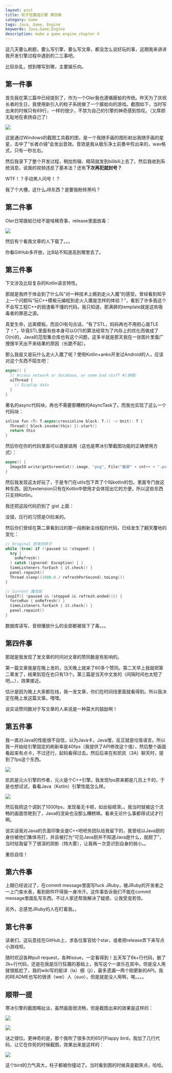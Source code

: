 ```yaml
---
layout: post
title: 轮子狂魔造引擎 第四章
category: Game
tags: Java, Game, Engine
keywords: Java,Game,Engine
description: make a game engine chapter 4
---
```


这几天要么刷题，要么写引擎，要么写文章，都没怎么说好玩的事，这期我来讲讲我开发引擎过程中遇到的二三事吧。

比较杂乱，想到哪写到哪，主要娱乐向。

## 第一件事

首先我在第三篇中已经提到了，作为一个OIer我也遵循膜蛤的传统。昨天为了庆祝长者的生日，我使用新引入的粒子系统做了一个膜蛤向的游戏。截图如下，当时写出来的时候只有69行，一样的很少，不禁为自己的引擎的神奇感到惊叹。（又厚颜无耻地在表扬自己了）

<p><img src="https://coding.net/u/ice1000/p/Images/git/raw/master/blog-img/old/game/4/1.png" align="center"></p>

这是通过Windows的截图工具截的图，是一个我随手画的图形射出我随手画的星星，击中了“长者の镜”会发出音效。音效是我从极乐净土前奏中剪出来的，wav格式，只有一秒左右。

然后我录下了整个开发过程，稍加剪辑、精简就发到bilibili上去了。然后我收到系统消息，说我的视频违反了基本法？还有**下次再犯就封号？**

WTF！？手动黑人问号！？

我了个大槽，这什么JB东西？是要我粉转黑吗？

## 第二件事
OIer日常膜蛤已经不是啥稀奇事，release里面放毒：

<p><img src="https://coding.net/u/ice1000/p/Images/git/raw/master/blog-img/old/game/4/0.png" align="center"></p>

然后有个看我文章的人下载了。。。

你看GitHub多开放，比B站不知道高到哪里去了。

## 第三件事
下文涉及比较复杂的Kotlin语言特性。

那就是我终于体会到了什么叫“对一种技术上瘾到走火入魔”的感受。曾经看到知乎上一个问题叫“玩C++模板元编程到走火入魔是怎样的体验？”，看到了许多我这个不会写工程C++的弱渣看不懂的代码。我只知道，那满屏的template就是这些吸毒者的罪恶之源。

真爱生命，远离模板。而且OI有句古话，“有了STL，妈妈再也不用担心我TLE了！”，毕竟STL里面有些本身可以O(1)的算法经常为了内存上的优化而做成了O(n)的，Java的范型集合库也有这个问题，这多半就是那天我在一张图片里面广搜搜半天出不来结果的原因（长跪不起）。

那么我是又是玩什么走火入魔了呢？使用Kotlin+anko开发过Android的人，应该对这个东西不陌生吧：

```swift
async() {
  // Access network or database, or some bad stuff #(滑稽)
  uiThread {
    // Display data
  }
}
```

著名的async代码块，再也不需要那糟糕的AsyncTask了。而我也实现了这么一个代码块：

```swift
inline fun <T> T.async(crossinline block: T.() -> Unit): T {
  Thread({ block.invoke(this) }).start()
  return this
}
```

然后你在你的代码里面可以直接调用（这也是寒冰引擎截图功能的正确使用方式）：

```swift
async() {
  ImageIO.write(getScreenCut().image, "png", File("截屏" + cnt++ + ".png"));
}
```

然后我发现这太好玩了，于是专门在utils包下弄了个叫kotlin的包，里面专门放这种东西。因为extension只有在Kotlin中使用才会体现出它的方便，所以这些东西只支持Kotlin。

我还把这段代码扔到了 gist 上面：
 
<script src="https://gist.github.com/ice1000/16d851883e0ac61f905cbb891d20a155.js"></script>

没错，压行的习惯是OI捡来的。

然后你们曾经在第二章看到过的那一段刷新主线程的代码，已经发生了翻天覆地的变化：

```swift
// Original 原来的样子
while (true) if (!paused && !stopped) {
  try {
    onRefresh()
  } catch (ignored: Exception) { }
  timeListeners.forEach { it.check() }
  panel.repaint()
  Thread.sleep((1000.0 / refreshPerSecond).toLong())
}

// Current 魔改版
loopIf({ !paused && !stopped && refresh.ended()}) {
  forceRun { onRefresh() }
  timeListeners.forEach { it.check() }
  panel.repaint()
}
```

数据库读写、音频播放什么的全部都被我下了毒。。。

## 第四件事
那就是我发现了发文章的时间对文章的赞同数是有影响的。

第一篇文章我是在晚上发的，当天晚上就来了60多个赞同。第二天早上我就把第二章发了，结果到现在也只有13个。第三篇是当天中文发的（间隔时间也太短了吧。。），效果接近。

估计是因为晚上大家都在线，我一发文章，你们在时间线里面就看得到。所以我决定在晚上发这篇文章。嘿嘿。

说实话赞同数对于写文章的人来说是一种莫大的鼓励啊！

## 第五件事
我一直对Java的性能很不自信，以为Java卡，Java慢，反正就是垃圾语言。所以我一开始给引擎固定的刷新率是40fps（我提供了API修改这个值），然后整个画面看起来有点卡，不过还行，起码看得过去。然后后来在和凯凯（3A）聊天时，提到了fps这个东西。

<p><img src="https://coding.net/u/ice1000/p/Images/git/raw/master/blog-img/old/game/4/5.jpg" align="center"></p>

凯凯是元火引擎的作者，元火是个C++引擎。我发现fps原来都是几百上千的，于是也想试试，看看Java（Kotlin）引擎性能怎么样。

<p><img src="https://coding.net/u/ice1000/p/Images/git/raw/master/blog-img/old/game/4/6.jpg" align="center"></p>

然后我把这个调到了1000fps，发现毫无卡顿，如丝般顺滑。。我当时就被这个流畅的画面惊艳到了，Java的渲染也没那么糟糕嘛。看来无论什么事都得试试才行啊。

说实话我对Java的负面印象全是C++吧吧务团队给我留下的，我曾经以Java厨的身份被他们集体吊打，并且被打为“可见Java厨并不知道Java是什么，就厨了”，当时给我留下了很深的阴影（特大雾），让我再一次意识到自身的弱小。。

重拾自信！

## 第六件事
上期已经说过了，在commit message里面写fuck JRuby，被JRuby的开发者之一上门查水表，看到邮件吓得我一身冷汗。这件事告诉我们不能在commit message里面乱写东西。不过人家还帮我解决了疑惑，让我受宠若惊。

另外，总感觉JRuby的人在盯着我。。

## 第七件事
读者们，这玩意挂在GitHub上，求各位客官给个star，或者把release弄下来写点小游戏呗。

随时欢迎各种pull request，各种issue，一定看得到！五天写了6k+行代码，删了2k+行代码，还是在我是压行狂魔的基础上，我写这个一直乐在其中。但是没人用就很尴尬了，我的wiki写的挺详（la）细（ji），最多遗漏一两个刚更新的API。我的README也写的很诱（wei）人（suo），但是就是没人用啊，唉。。。。

## 顺带一提
寒冰引擎的截图略扯淡，虽然画面很流畅，但是截图出来的效果是这样的：

<p><img src="https://coding.net/u/ice1000/p/Images/git/raw/master/blog-img/old/game/4/2.png" align="center"></p>

<p><img src="https://coding.net/u/ice1000/p/Images/git/raw/master/blog-img/old/game/4/3.png" align="center"></p>

谜之错位。更神奇的是，那个我吹了很多次的65行Flappy bird，我加了几行代码，让它在你死的时候截图，效果出来是这样的：

<p><img src="https://coding.net/u/ice1000/p/Images/git/raw/master/blog-img/old/game/4/4.png" align="center"></p>

这个bird的力气真大，柱子都被你撞动了。当时看到图的时候真是戳笑点，哈哈。








